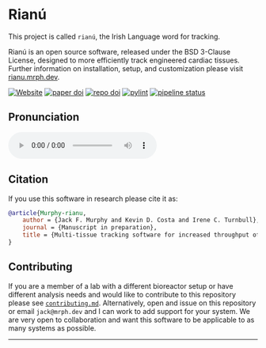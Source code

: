 # Rianú 

This project is called `rianú`, the Irish Language word for tracking. 

Rianú is an open source software, released under the BSD 3-Clause License, designed to more efficiently track engineered cardiac tissues. Further information on installation, setup, and customization please visit [rianu.mrph.dev](https://rianu.mrph.dev).

[![Website](https://img.shields.io/website?down_color=red&down_message=offline&label=docs&style=flat&up_color=success&up_message=online&url=https://rianu.mrph.dev)](https://rianu.mrph.dev)
[![paper doi](https://img.shields.io/badge/paper%20doi-manuscript%20in%20preparation-blue)](https://gitlab.com/hect-software/rianu)
[![repo doi](https://img.shields.io/badge/repo%20doi-10.17605/OSF.IO/YWCHZ-blue)](https://doi.org/10.17605/OSF.IO/YWCHZ)
[![pylint](https://hect-software.gitlab.io/rianu/badges/pylint.svg)](https://hect-software.gitlab.io/rianu/lint/)
[![pipeline status](https://gitlab.com/hect-software/rianu/badges/main/pipeline.svg)](https://gitlab.com/hect-software/rianu/commits/main)



## Pronunciation  
![](https://www.focloir.ie/media/ei/sounds/rianu_x_u.mp3)

## Citation  

If you use this software in research please cite it as:  
```bibtex
@article{Murphy-rianu,
    author = {Jack F. Murphy and Kevin D. Costa and Irene C. Turnbull},
    journal = {Manuscript in preparation},
    title = {Multi-tissue tracking software for increased throughput of engineered cardiac tissues},
}
```  

## Contributing  
  
If you are a member of a lab with a different bioreactor setup or have different analysis needs and would like to contribute to this repository please see [`contributing.md`](https://gitlab.com/hect-software/rianu/-/blob/main/contributing.md). Alternatively, open and issue on this repository or email `jack@mrph.dev` and I can work to add support for your system. We are very open to collaboration and want this software to be applicable to as many systems as possible.


---

